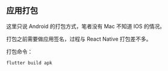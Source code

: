 
## 应用打包
这里只说 Android 的打包方式，笔者没有 Mac 不知道 IOS 的情况。

打包之前需要做应用签名，过程与 React Native 打包差不多。

打包命令：

```js
flutter build apk
```

